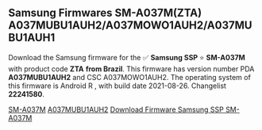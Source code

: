 <h2>Samsung Firmwares SM-A037M(ZTA) A037MUBU1AUH2/A037MOWO1AUH2/A037MUBU1AUH1</h2>
Download the Samsung firmware for the ✅ <strong>Samsung SSP </strong> ⭐ <strong>SM-A037M</strong> with product code <strong>ZTA</strong> <strong> from Brazil</strong>. This firmware has version number PDA <strong>A037MUBU1AUH2</strong> and CSC A037MOWO1AUH2. The operating system of this firmware is Android R , with build date 2021-08-26. Changelist <strong>22241580</strong>.


[SM-A037M](https://samfirm.shop/samsung/model/SM-A037M)
[A037MUBU1AUH2](https://samfirm.shop/samsung/pda/A037MUBU1AUH2)
[Download Firmware Samsung SSP SM-A037M](https://samfirm.shop/samsung/firmware/452938)
